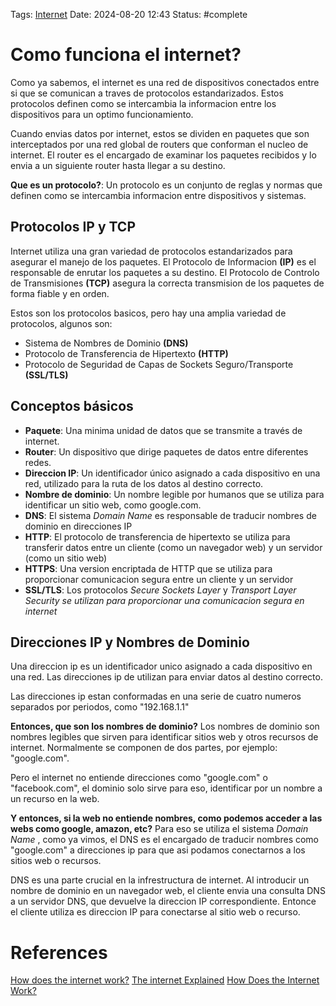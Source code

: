 Tags: [Internet](../Indexes/Internet.md)
Date: 2024-08-20 12:43
Status: #complete  
# Como funciona el internet?

Como ya sabemos, el internet es una red de dispositivos conectados entre si que se comunican a traves de protocolos estandarizados. Estos protocolos definen como se intercambia la informacion entre los dispositivos para un optimo funcionamiento.

Cuando envias datos por internet, estos se dividen en paquetes que son interceptados por una red global de routers que conforman el nucleo de internet. El router es el encargado de examinar los paquetes recibidos y lo envia a un siguiente router hasta llegar a su destino.

__Que es un protocolo?__:
Un protocolo es un conjunto de reglas y normas que definen como se intercambia informacion entre dispositivos y sistemas.

## Protocolos IP y TCP

Internet utiliza una gran variedad de protocolos estandarizados para asegurar el manejo de los paquetes. El Protocolo de Informacion __(IP)__ es el responsable de enrutar los paquetes a su destino. El Protocolo de Controlo de Transmisiones __(TCP)__ asegura la correcta transmision de los paquetes de forma fiable y en orden.

Estos son los protocolos basicos, pero hay una amplia variedad de protocolos, algunos son:
- Sistema de Nombres de Dominio __(DNS)__
- Protocolo de Transferencia de Hipertexto __(HTTP)__
- Protocolo de Seguridad de Capas de Sockets Seguro/Transporte __(SSL/TLS)__

## Conceptos básicos

- __Paquete__: Una minima unidad de datos que se transmite a través de internet.
- __Router__: Un dispositivo que dirige paquetes de datos entre diferentes redes.
- __Direccion IP__: Un identificador único asignado a cada dispositivo en una red, utilizado para la ruta de los datos al destino correcto.
- __Nombre de dominio__: Un nombre legible por humanos que se utiliza para identificar un sitio web, como google.com.
- __DNS__: El sistema *Domain Name* es responsable de traducir nombres de dominio en direcciones IP
- __HTTP__: El protocolo de transferencia de hipertexto se utiliza para transferir datos entre un cliente (como un navegador web) y un servidor (como un sitio web)
- __HTTPS__: Una version encriptada de HTTP que se utiliza para proporcionar comunicacion segura entre un cliente y un servidor
- __SSL/TLS__: Los protocolos *Secure Sockets Layer* y *Transport Layer Security se utilizan para proporcionar una comunicacion segura en internet* 

## Direcciones IP y Nombres de Dominio

Una direccion ip es un identificador unico asignado a cada dispositivo en una red. Las direcciones ip de utilizan para enviar datos al destino correcto.

Las direcciones ip estan conformadas en una serie de cuatro numeros separados por periodos, como "192.168.1.1"

__Entonces, que son los nombres de dominio?__
Los nombres de dominio son nombres legibles que sirven para identificar sitios web y otros recursos de internet.
Normalmente se componen de dos partes, por ejemplo: "google.com".

Pero el internet no entiende direcciones como "google.com" o "facebook.com", el dominio solo sirve para eso, identificar por un nombre a un recurso en la web.

__Y entonces, si la web no entiende nombres, como podemos acceder a las webs como google, amazon, etc?__
Para eso se utiliza el sistema *Domain Name* , como ya vimos, el DNS es el encargado de traducir nombres como "google.com"  a direcciones ip para que asi podamos conectarnos a los sitios web o recursos. 

DNS es una parte crucial en la infrestructura de internet. Al introducir un nombre de dominio en un navegador web, el cliente envia una consulta DNS a un servidor DNS, que devuelve la direccion IP correspondiente. Entonce el cliente utiliza es direccion IP para conectarse al sitio web o recurso.

# References
[How does the internet work?](https://cs.fyi/guide/how-does-internet-work)
[The internet Explained](https://www.vox.com/2014/6/16/18076282/the-internet)
[How Does the Internet Work?](http://web.stanford.edu/class/msande91si/www-spr04/readings/week1/InternetWhitepaper.htm)